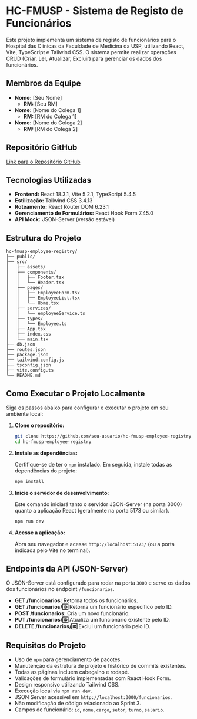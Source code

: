 # HC-FMUSP - Sistema de Registo de Funcionários

Este projeto implementa um sistema de registo de funcionários para o Hospital das Clínicas da Faculdade de Medicina da USP, utilizando React, Vite, TypeScript e Tailwind CSS. O sistema permite realizar operações CRUD (Criar, Ler, Atualizar, Excluir) para gerenciar os dados dos funcionários.

## Membros da Equipe

- **Nome:** [Seu Nome]
  - **RM:** [Seu RM]
- **Nome:** [Nome do Colega 1]
  - **RM:** [RM do Colega 1]
- **Nome:** [Nome do Colega 2]
  - **RM:** [RM do Colega 2]

## Repositório GitHub

[Link para o Repositório GitHub](https://github.com/seu-usuario/hc-fmusp-employee-registry)

## Tecnologias Utilizadas

- **Frontend:** React 18.3.1, Vite 5.2.1, TypeScript 5.4.5
- **Estilização:** Tailwind CSS 3.4.13
- **Roteamento:** React Router DOM 6.23.1
- **Gerenciamento de Formulários:** React Hook Form 7.45.0
- **API Mock:** JSON-Server (versão estável)

## Estrutura do Projeto

```
hc-fmusp-employee-registry/
├── public/
├── src/
│   ├── assets/
│   ├── components/
│   │   ├── Footer.tsx
│   │   └── Header.tsx
│   ├── pages/
│   │   ├── EmployeeForm.tsx
│   │   ├── EmployeeList.tsx
│   │   └── Home.tsx
│   ├── services/
│   │   └── employeeService.ts
│   ├── types/
│   │   └── Employee.ts
│   ├── App.tsx
│   ├── index.css
│   └── main.tsx
├── db.json
├── routes.json
├── package.json
├── tailwind.config.js
├── tsconfig.json
├── vite.config.ts
└── README.md
```

## Como Executar o Projeto Localmente

Siga os passos abaixo para configurar e executar o projeto em seu ambiente local:

1.  **Clone o repositório:**

    ```bash
    git clone https://github.com/seu-usuario/hc-fmusp-employee-registry.git
    cd hc-fmusp-employee-registry
    ```

2.  **Instale as dependências:**

    Certifique-se de ter o `npm` instalado. Em seguida, instale todas as dependências do projeto:

    ```bash
    npm install
    ```

3.  **Inicie o servidor de desenvolvimento:**

    Este comando iniciará tanto o servidor JSON-Server (na porta 3000) quanto a aplicação React (geralmente na porta 5173 ou similar).

    ```bash
    npm run dev
    ```

4.  **Acesse a aplicação:**

    Abra seu navegador e acesse `http://localhost:5173/` (ou a porta indicada pelo Vite no terminal).

## Endpoints da API (JSON-Server)

O JSON-Server está configurado para rodar na porta `3000` e serve os dados dos funcionários no endpoint `/funcionarios`.

-   **GET /funcionarios:** Retorna todos os funcionários.
-   **GET /funcionarios/:id:** Retorna um funcionário específico pelo ID.
-   **POST /funcionarios:** Cria um novo funcionário.
-   **PUT /funcionarios/:id:** Atualiza um funcionário existente pelo ID.
-   **DELETE /funcionarios/:id:** Exclui um funcionário pelo ID.

## Requisitos do Projeto

-   Uso de `npm` para gerenciamento de pacotes.
-   Manutenção da estrutura de projeto e histórico de commits existentes.
-   Todas as páginas incluem cabeçalho e rodapé.
-   Validações de formulário implementadas com React Hook Form.
-   Design responsivo utilizando Tailwind CSS.
-   Execução local via `npm run dev`.
-   JSON Server acessível em `http://localhost:3000/funcionarios`.
-   Não modificação de código relacionado ao Sprint 3.
-   Campos de funcionário: `id`, `nome`, `cargo`, `setor`, `turno`, `salario`.

